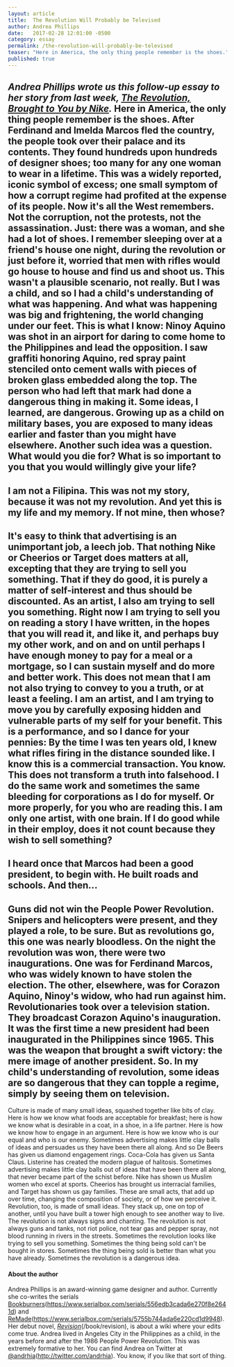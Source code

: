 ```yaml
---
layout: article
title:  The Revolution Will Probably be Televised
author: Andrea Phillips
date:   2017-02-28 12:01:00 -0500
category: essay
permalink: /the-revolution-will-probably-be-televised
teaser: "Here in America, the only thing people remember is the shoes."
published: true
---
```

*Andrea Phillips wrote us this follow-up essay to her story from last week, [The Revolution, Brought to You by Nike](/the-revolution-brought-to-you-by-nike).*
Here in America, the only thing people remember is the shoes. 
After Ferdinand and Imelda Marcos fled the country, the people took over their palace and its contents. They found hundreds upon hundreds of designer shoes; too many for any one woman to wear in a lifetime. This was a widely reported, iconic symbol of excess; one small symptom of how a corrupt regime had profited at the expense of its people. 
Now it's all the West remembers. Not the corruption, not the protests, not the assassination. Just: there was a woman, and she had a lot of shoes.
I remember sleeping over at a friend's house one night, during the revolution or just before it, worried that men with rifles would go house to house and find us and shoot us. This wasn't a plausible scenario, not really. But I was a child, and so I had a child's understanding of what was happening. And what was happening was big and frightening, the world changing under our feet.
This is what I know: Ninoy Aquino was shot in an airport for daring to come home to the Philippines and lead the opposition. I saw graffiti honoring Aquino, red spray paint stenciled onto cement walls with pieces of broken glass embedded along the top. The person who had left that mark had done a dangerous thing in making it.
Some ideas, I learned, are dangerous.
Growing up as a child on military bases, you are exposed to many ideas earlier and faster than you might have elsewhere. Another such idea was a question. What would you die for? What is so important to you that you would willingly give your life?
---- 
I am not a Filipina. This was not my story, because it was not my revolution. And yet this is my life and my memory. If not mine, then whose?
---- 
It's easy to think that advertising is an unimportant job, a leech job. That nothing Nike or Cheerios or Target does matters at all, excepting that they are trying to sell you something. That if they do good, it is purely a matter of self-interest and thus should be discounted.
As an artist, I also am trying to sell you something. Right now I am trying to sell you on reading a story I have written, in the hopes that you will read it, and like it, and perhaps buy my other work, and on and on until perhaps I have enough money to pay for a meal or a mortgage, so I can sustain myself and do more and better work. 
This does not mean that I am not also trying to convey to you a truth, or at least a feeling. I am an artist, and I am trying to move you by carefully exposing hidden and vulnerable parts of my self for your benefit. This is a performance, and so I dance for your pennies:
By the time I was ten years old, I knew what rifles firing in the distance sounded like.
I know this is a commercial transaction. You know. This does not transform a truth into falsehood. 
I do the same work and sometimes the same bleeding for corporations as I do for myself. Or more properly, for you who are reading this. I am only one artist, with one brain. If I do good while in their employ, does it not count because they wish to sell something?
---- 
I heard once that Marcos had been a good president, to begin with. He built roads and schools. And then...
---- 
Guns did not win the People Power Revolution. Snipers and helicopters were present, and they played a role, to be sure. But as revolutions go, this one was nearly bloodless. 
On the night the revolution was won, there were two inaugurations. One was for Ferdinand Marcos, who was widely known to have stolen the election. The other, elsewhere, was for Corazon Aquino, Ninoy's widow, who had run against him.
Revolutionaries took over a television station. They broadcast Corazon Aquino's inauguration. It was the first time a new president had been inaugurated in the Philippines since 1965. This was the weapon that brought a swift victory: the mere image of another president.
So. In my child's understanding of revolution, some ideas are so dangerous that they can topple a regime, simply by seeing them on television.
---- 
Culture is made of many small ideas, squashed together like bits of clay. Here is how we know what foods are acceptable for breakfast; here is how we know what is desirable in a coat, in a shoe, in a life partner. Here is how we know how to engage in an argument. Here is how we know who is our equal and who is our enemy.
Sometimes advertising makes little clay balls of ideas and persuades us they have been there all along. And so De Beers has given us diamond engagement rings. Coca-Cola has given us Santa Claus. Listerine has created the modern plague of halitosis.
Sometimes advertising makes little clay balls out of ideas that have been there all along, that never became part of the schist before. Nike has shown us Muslim women who excel at sports. Cheerios has brought us interracial families, and Target has shown us gay families. These are small acts, that add up over time, changing the composition of society, or of how we perceive it.
Revolution, too, is made of small ideas. They stack up, one on top of another, until you have built a tower high enough to see another way to live. 
The revolution is not always signs and chanting. The revolution is not always guns and tanks, not riot police, not tear gas and pepper spray, not blood running in rivers in the streets.
Sometimes the revolution looks like trying to sell you something. Sometimes the thing being sold can't be bought in stores. Sometimes the thing being sold is better than what you have already.
Sometimes the revolution is a dangerous idea.
#### About the author
Andrea Phillips is an award-winning game designer and author. Currently she co-writes the serials [Bookburners](#)(https://www.serialbox.com/serials/556edb3cada6e270f8e2641d) and [ReMade](#)(https://www.serialbox.com/serials/5755b744ada6e220cd1d9948). Her debut novel, [*Revision*](#)(/book/revision), is about a wiki where your edits come true. Andrea lived in Angeles City in the Philippines as a child, in the years before and after the 1986 People Power Revolution. This was extremely formative to her.
You can find Andrea on Twitter at [@andrhia](#)(http://twitter.com/andrhia). You know, if you like that sort of thing.